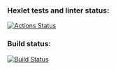 ### Hexlet tests and linter status:
[![Actions Status](https://github.com/badcookie/devops-for-programmers-project-lvl1/workflows/hexlet-check/badge.svg)](https://github.com/badcookie/devops-for-programmers-project-lvl1/actions)

### Build status:
[![Build Status](https://github.com/badcookie/devops-for-programmers-project-lvl1/workflows/push/badge.svg)](https://github.com/badcookie/devops-for-programmers-project-lvl1/actions/workflows/push.yml)
